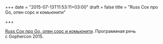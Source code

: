 +++
date = "2015-07-13T11:53:11+03:00"
draft = false
title = "Russ Cox про Go, опен сорс и комьюнити"

+++

<p><a href="http://blog.golang.org/open-source">Russ Cox про Go, опен сорс и комьюнити</a>. Программная речь с&nbsp;Gophercon 2015.</p>


